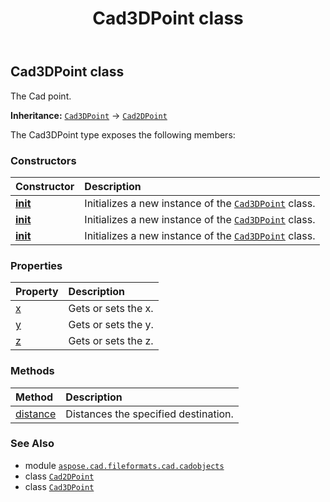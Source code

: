 ﻿---
title: Cad3DPoint class
second_title: Aspose.CAD for Python via .NET API References
description: 
type: docs
weight: 40
url: /aspose.cad.fileformats.cad.cadobjects/cad3dpoint/
is_root: false
---

## Cad3DPoint class

The Cad point.



**Inheritance:** [`Cad3DPoint`](/cad/python-net/aspose.cad.fileformats.cad.cadobjects/cad3dpoint) → 
[`Cad2DPoint`](/cad/python-net/aspose.cad.fileformats.cad.cadobjects/cad2dpoint)



The Cad3DPoint type exposes the following members:

### Constructors
| Constructor | Description |
| :- | :- |
| [__init__](/cad/python-net/aspose.cad.fileformats.cad.cadobjects/cad3dpoint/__init__/#) | Initializes a new instance of the [`Cad3DPoint`](/cad/python-net/aspose.cad.fileformats.cad.cadobjects/cad3dpoint) class. |
| [__init__](/cad/python-net/aspose.cad.fileformats.cad.cadobjects/cad3dpoint/__init__/#float-float-float) | Initializes a new instance of the [`Cad3DPoint`](/cad/python-net/aspose.cad.fileformats.cad.cadobjects/cad3dpoint) class. |
| [__init__](/cad/python-net/aspose.cad.fileformats.cad.cadobjects/cad3dpoint/__init__/#float-float) | Initializes a new instance of the [`Cad3DPoint`](/cad/python-net/aspose.cad.fileformats.cad.cadobjects/cad3dpoint) class. |


### Properties
| Property | Description |
| :- | :- |
| [x](/cad/python-net/aspose.cad.fileformats.cad.cadobjects/cad3dpoint/x) | Gets or sets the x. |
| [y](/cad/python-net/aspose.cad.fileformats.cad.cadobjects/cad3dpoint/y) | Gets or sets the y. |
| [z](/cad/python-net/aspose.cad.fileformats.cad.cadobjects/cad3dpoint/z) | Gets or sets the z. |


### Methods
| Method | Description |
| :- | :- |
| [distance](/cad/python-net/aspose.cad.fileformats.cad.cadobjects/cad3dpoint/distance/#aspose.cad.fileformats.cad.cadobjects.Cad2DPoint) | Distances the specified destination. |



### See Also
* module [`aspose.cad.fileformats.cad.cadobjects`](..)
* class [`Cad2DPoint`](/cad/python-net/aspose.cad.fileformats.cad.cadobjects/cad2dpoint)
* class [`Cad3DPoint`](/cad/python-net/aspose.cad.fileformats.cad.cadobjects/cad3dpoint)
